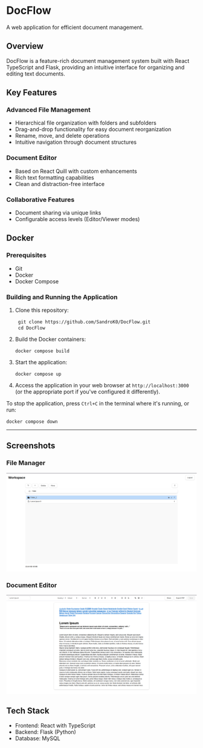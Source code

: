 # DocFlow

A web application for efficient document management.

## Overview

DocFlow is a feature-rich document management system built with React TypeScript and Flask, providing an intuitive interface for organizing and editing text documents.

## Key Features

### Advanced File Management

- Hierarchical file organization with folders and subfolders
- Drag-and-drop functionality for easy document reorganization
- Rename, move, and delete operations
- Intuitive navigation through document structures

### Document Editor

- Based on React Quill with custom enhancements
- Rich text formatting capabilities
- Clean and distraction-free interface

### Collaborative Features

- Document sharing via unique links
- Configurable access levels (Editor/Viewer modes)

## Docker

### Prerequisites

- Git
- Docker
- Docker Compose

### Building and Running the Application

1. Clone this repository:

   ```
    git clone https://github.com/SandroK0/DocFlow.git
    cd DocFlow 
   ```

2. Build the Docker containers:

   ```
   docker compose build
   ```

3. Start the application:

   ```
   docker compose up
   ```

4. Access the application in your web browser at `http://localhost:3000` (or the appropriate port if you've configured it differently).

To stop the application, press `Ctrl+C` in the terminal where it's running, or run:

```
docker compose down
```

---

## Screenshots

### File Manager

<img src="./screenshots/FileManager.png" alt="DocFlow File Manager showing hierarchical document organization with drag-and-drop interface" />

### Document Editor

<img src="./screenshots/Editor.png" alt="DocFlow Document Editor featuring rich text formatting tools and collaborative editing" />

## Tech Stack

- Frontend: React with TypeScript
- Backend: Flask (Python)
- Database: MySQL
